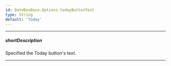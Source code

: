 ```yaml
---
id: DateBoxBase.Options.todayButtonText
type: String
default: 'Today'
---
```

---
##### shortDescription
Specified the Today button's text.

---
